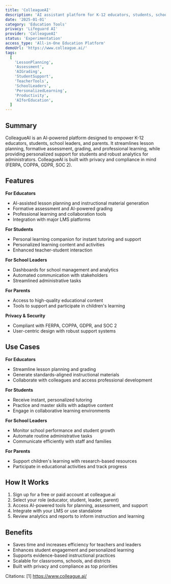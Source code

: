 ```yaml
---
title: 'ColleagueAI'
description: 'AI assistant platform for K-12 educators, students, school leaders, and parents, focused on lesson planning, assessment, and personalized learning.'
date: '2025-01-01'
category: 'Education Tools'
privacy: 'Lifeguard AI'
provider: 'ColleagueAI'
status: 'Experimentation'
access_type: 'All-in-One Education Platform'
demoUrl: 'https://www.colleague.ai/'
tags:
  [
    'LessonPlanning',
    'Assessment',
    'AIGrading',
    'StudentSupport',
    'TeacherTools',
    'SchoolLeaders',
    'PersonalizedLearning',
    'Productivity',
    'AIforEducation',
  ]
---
```


## Summary

ColleagueAI is an AI-powered platform designed to empower K-12 educators, students, school leaders, and parents. It streamlines lesson planning, formative assessment, grading, and professional learning, while providing personalized support for students and robust analytics for administrators. ColleagueAI is built with privacy and compliance in mind (FERPA, COPPA, GDPR, SOC 2).

## Features

**For Educators**

- AI-assisted lesson planning and instructional material generation
- Formative assessment and AI-powered grading
- Professional learning and collaboration tools
- Integration with major LMS platforms

**For Students**

- Personal learning companion for instant tutoring and support
- Personalized learning content and activities
- Enhanced teacher-student interaction

**For School Leaders**

- Dashboards for school management and analytics
- Automated communication with stakeholders
- Streamlined administrative tasks

**For Parents**

- Access to high-quality educational content
- Tools to support and participate in children's learning

**Privacy & Security**

- Compliant with FERPA, COPPA, GDPR, and SOC 2
- User-centric design with robust support systems

## Use Cases

**For Educators**

- Streamline lesson planning and grading
- Generate standards-aligned instructional materials
- Collaborate with colleagues and access professional development

**For Students**

- Receive instant, personalized tutoring
- Practice and master skills with adaptive content
- Engage in collaborative learning environments

**For School Leaders**

- Monitor school performance and student growth
- Automate routine administrative tasks
- Communicate efficiently with staff and families

**For Parents**

- Support children's learning with research-based resources
- Participate in educational activities and track progress

## How It Works

1. Sign up for a free or paid account at colleague.ai
2. Select your role (educator, student, leader, parent)
3. Access AI-powered tools for planning, assessment, and support
4. Integrate with your LMS or use standalone
5. Review analytics and reports to inform instruction and learning

## Benefits

- Saves time and increases efficiency for teachers and leaders
- Enhances student engagement and personalized learning
- Supports evidence-based instructional practices
- Scalable for classrooms, schools, and districts
- Built with privacy and compliance as top priorities

Citations:
[1] https://www.colleague.ai/
